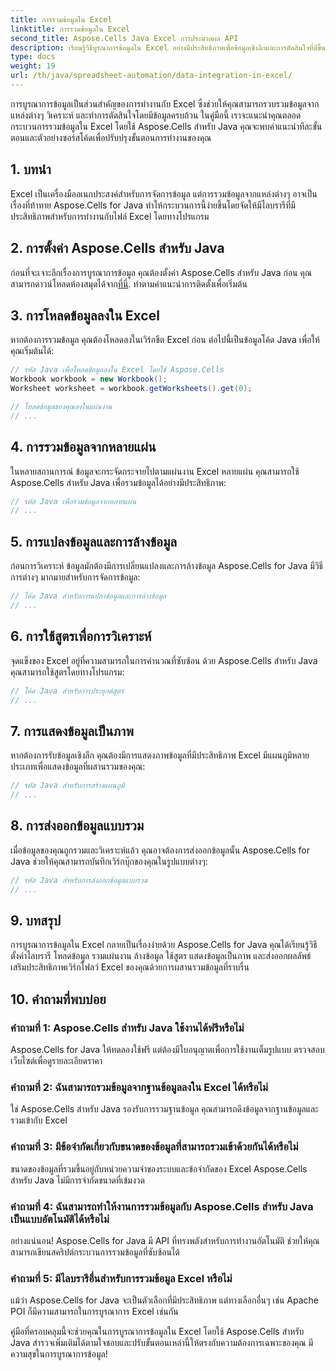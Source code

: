 ```yaml
---
title: การรวมข้อมูลใน Excel
linktitle: การรวมข้อมูลใน Excel
second_title: Aspose.Cells Java Excel การประมวลผล API
description: เรียนรู้วิธีบูรณาการข้อมูลใน Excel อย่างมีประสิทธิภาพเพื่อข้อมูลเชิงลึกและการตัดสินใจที่ดีขึ้น คำแนะนำทีละขั้นตอนพร้อมซอร์สโค้ดโดยใช้ Aspose.Cells สำหรับ Java
type: docs
weight: 19
url: /th/java/spreadsheet-automation/data-integration-in-excel/
---
```


การบูรณาการข้อมูลเป็นส่วนสำคัญของการทำงานกับ Excel ซึ่งช่วยให้คุณสามารถรวบรวมข้อมูลจากแหล่งต่างๆ วิเคราะห์ และทำการตัดสินใจโดยมีข้อมูลครบถ้วน ในคู่มือนี้ เราจะแนะนำคุณตลอดกระบวนการรวมข้อมูลใน Excel โดยใช้ Aspose.Cells สำหรับ Java คุณจะพบคำแนะนำทีละขั้นตอนและตัวอย่างซอร์สโค้ดเพื่อปรับปรุงขั้นตอนการทำงานของคุณ

## 1. บทนำ

Excel เป็นเครื่องมืออเนกประสงค์สำหรับการจัดการข้อมูล แต่การรวมข้อมูลจากแหล่งต่างๆ อาจเป็นเรื่องที่ท้าทาย Aspose.Cells for Java ทำให้กระบวนการนี้ง่ายขึ้นโดยจัดให้มีไลบรารีที่มีประสิทธิภาพสำหรับการทำงานกับไฟล์ Excel โดยทางโปรแกรม

## 2. การตั้งค่า Aspose.Cells สำหรับ Java

 ก่อนที่จะเจาะลึกเรื่องการบูรณาการข้อมูล คุณต้องตั้งค่า Aspose.Cells สำหรับ Java ก่อน คุณสามารถดาวน์โหลดห้องสมุดได้จาก[ที่นี่](https://releases.aspose.com/cells/java/). ทำตามคำแนะนำการติดตั้งเพื่อเริ่มต้น

## 3. การโหลดข้อมูลลงใน Excel

หากต้องการรวมข้อมูล คุณต้องโหลดลงในเวิร์กชีต Excel ก่อน ต่อไปนี้เป็นข้อมูลโค้ด Java เพื่อให้คุณเริ่มต้นได้:

```java
// รหัส Java เพื่อโหลดข้อมูลลงใน Excel โดยใช้ Aspose.Cells
Workbook workbook = new Workbook();
Worksheet worksheet = workbook.getWorksheets().get(0);

// โหลดข้อมูลของคุณลงในแผ่นงาน
// ...
```

## 4. การรวมข้อมูลจากหลายแผ่น

ในหลายสถานการณ์ ข้อมูลจะกระจัดกระจายไปตามแผ่นงาน Excel หลายแผ่น คุณสามารถใช้ Aspose.Cells สำหรับ Java เพื่อรวมข้อมูลได้อย่างมีประสิทธิภาพ:

```java
// รหัส Java เพื่อรวมข้อมูลจากหลายแผ่น
// ...
```

## 5. การแปลงข้อมูลและการล้างข้อมูล

ก่อนการวิเคราะห์ ข้อมูลมักต้องมีการเปลี่ยนแปลงและการล้างข้อมูล Aspose.Cells for Java มีวิธีการต่างๆ มากมายสำหรับการจัดการข้อมูล:

```java
// โค้ด Java สำหรับการแปลงข้อมูลและการล้างข้อมูล
// ...
```

## 6. การใช้สูตรเพื่อการวิเคราะห์

จุดแข็งของ Excel อยู่ที่ความสามารถในการคำนวณที่ซับซ้อน ด้วย Aspose.Cells สำหรับ Java คุณสามารถใช้สูตรโดยทางโปรแกรม:

```java
// โค้ด Java สำหรับการประยุกต์สูตร
// ...
```

## 7. การแสดงข้อมูลเป็นภาพ

หากต้องการรับข้อมูลเชิงลึก คุณต้องมีการแสดงภาพข้อมูลที่มีประสิทธิภาพ Excel มีแผนภูมิหลายประเภทเพื่อแสดงข้อมูลที่ผสานรวมของคุณ:

```java
// รหัส Java สำหรับการสร้างแผนภูมิ
// ...
```

## 8. การส่งออกข้อมูลแบบรวม

เมื่อข้อมูลของคุณถูกรวมและวิเคราะห์แล้ว คุณอาจต้องการส่งออกข้อมูลนั้น Aspose.Cells for Java ช่วยให้คุณสามารถบันทึกเวิร์กบุ๊กของคุณในรูปแบบต่างๆ:

```java
// รหัส Java สำหรับการส่งออกข้อมูลแบบรวม
// ...
```

## 9. บทสรุป

การบูรณาการข้อมูลใน Excel กลายเป็นเรื่องง่ายด้วย Aspose.Cells for Java คุณได้เรียนรู้วิธีตั้งค่าไลบรารี โหลดข้อมูล รวมแผ่นงาน ล้างข้อมูล ใช้สูตร แสดงข้อมูลเป็นภาพ และส่งออกผลลัพธ์ เสริมประสิทธิภาพเวิร์กโฟลว์ Excel ของคุณด้วยการผสานรวมข้อมูลที่ราบรื่น

## 10. คำถามที่พบบ่อย

### คำถามที่ 1: Aspose.Cells สำหรับ Java ใช้งานได้ฟรีหรือไม่

Aspose.Cells for Java ให้ทดลองใช้ฟรี แต่ต้องมีใบอนุญาตเพื่อการใช้งานเต็มรูปแบบ ตรวจสอบเว็บไซต์เพื่อดูรายละเอียดราคา

### คำถามที่ 2: ฉันสามารถรวมข้อมูลจากฐานข้อมูลลงใน Excel ได้หรือไม่

ใช่ Aspose.Cells สำหรับ Java รองรับการรวมฐานข้อมูล คุณสามารถดึงข้อมูลจากฐานข้อมูลและรวมเข้ากับ Excel

### คำถามที่ 3: มีข้อจำกัดเกี่ยวกับขนาดของข้อมูลที่สามารถรวมเข้าด้วยกันได้หรือไม่

ขนาดของข้อมูลที่รวมขึ้นอยู่กับหน่วยความจำของระบบและข้อจำกัดของ Excel Aspose.Cells สำหรับ Java ไม่มีการจำกัดขนาดที่เข้มงวด

### คำถามที่ 4: ฉันสามารถทำให้งานการรวมข้อมูลกับ Aspose.Cells สำหรับ Java เป็นแบบอัตโนมัติได้หรือไม่

อย่างแน่นอน! Aspose.Cells for Java มี API ที่ทรงพลังสำหรับการทำงานอัตโนมัติ ช่วยให้คุณสามารถเขียนสคริปต์กระบวนการรวมข้อมูลที่ซับซ้อนได้

### คำถามที่ 5: มีไลบรารีอื่นสำหรับการรวมข้อมูล Excel หรือไม่

แม้ว่า Aspose.Cells for Java จะเป็นตัวเลือกที่มีประสิทธิภาพ แต่ทางเลือกอื่นๆ เช่น Apache POI ก็มีความสามารถในการบูรณาการ Excel เช่นกัน

คู่มือที่ครอบคลุมนี้จะช่วยคุณในการบูรณาการข้อมูลใน Excel โดยใช้ Aspose.Cells สำหรับ Java สำรวจเพิ่มเติมได้ตามใจชอบและปรับขั้นตอนเหล่านี้ให้ตรงกับความต้องการเฉพาะของคุณ มีความสุขในการบูรณาการข้อมูล!